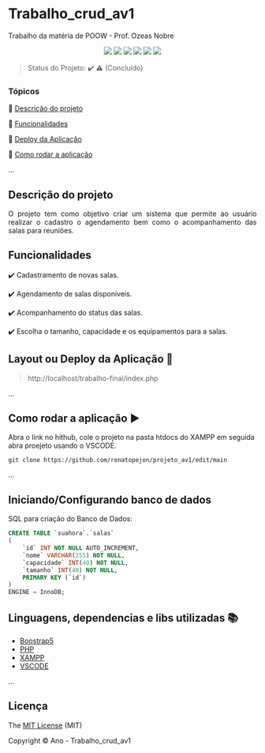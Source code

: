 # Trabalho_crud_av1
Trabalho da matéria de POOW - Prof. Ozeas Nobre

<p align="center">
  <img src="https://img.shields.io/static/v1?label=CSS&message=v2.0.9&color=blue&style=for-the-badge"/>
  <img src="https://img.shields.io/static/v1?label=MYSQL&message=v7.1.8&color=darkblue&style=for-the-badge"/>
  <img src="http://img.shields.io/static/v1?label=License&message=MIT&color=green&style=for-the-badge"/>
  <img src="http://img.shields.io/static/v1?label=HTML5&message=v0.2.1&color= orange&style=for-the-badge"/>
  <img src="http://img.shields.io/static/v1?label=PHP&message=v1.10.4&color=red&style=for-the-badge"/>
   <img src="http://img.shields.io/static/v1?label=STATUS&message=CONCLUIDO&color=GREEN&style=for-the-badge"/>
</p>

> Status do Projeto: :heavy_check_mark: :warning: (Concluído)

### Tópicos 

:small_blue_diamond: [Descrição do projeto](#descrição-do-projeto)

:small_blue_diamond: [Funcionalidades](#funcionalidades)

:small_blue_diamond: [Deploy da Aplicação](#deploy-da-aplicação-dash)

:small_blue_diamond: [Como rodar a aplicação](#como-rodar-a-aplicação-arrow_forward)

... 


## Descrição do projeto 

<p align="justify">
  O projeto tem como objetivo criar um sistema que permite  ao usuário realizar o cadastro o agendamento bem como  o acompanhamento das salas para reuniões. 
</p>

## Funcionalidades

:heavy_check_mark: Cadastramento de novas salas.

:heavy_check_mark: Agendamento de salas disponiveis.

:heavy_check_mark: Acompanhamento do status das salas.

:heavy_check_mark: Escolha o tamanho, capacidade  e os equipamentos para a salas.


  
## Layout ou Deploy da Aplicação :dash:

>http://localhost/trabalho-final/index.php

...


## Como rodar a aplicação :arrow_forward:

Abra o link no hithub, cole o projeto na pasta htdocs do XAMPP em seguida abra  proejeto usando o VSCODE.

```
git clone https://github.com/renatopejon/projeto_av1/edit/main
```

... 

## Iniciando/Configurando banco de dados

SQL para criação do Banco de Dados:
```sql
CREATE TABLE `suahora`.`salas`
(
    `id` INT NOT NULL AUTO_INCREMENT,
    `nome` VARCHAR(255) NOT NULL,
    `capacidade` INT(40) NOT NULL,
    `tamanho` INT(40) NOT NULL,
    PRIMARY KEY (`id`)
)
ENGINE = InnoDB;
```
## Linguagens, dependencias e libs utilizadas :books:

- [Boostrap5](https://getbootstrap.com/)
- [PHP](https://www.php.net/)
- [XAMPP](https://www.apachefriends.org/pt_br/index.html)
- [VSCODE](https://code.visualstudio.com/)

...

## Licença 

The [MIT License]() (MIT)

Copyright :copyright: Ano - Trabalho_crud_av1
